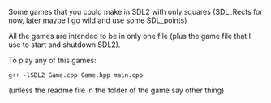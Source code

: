 Some games that you could make in SDL2 with only squares (SDL_Rects for now, later maybe I go wild and use some SDL_points)

All the games are intended to be in only one file (plus the game file that I use to start and shutdown SDL2).

To play any of this games:
```
g++ -lSDL2 Game.cpp Game.hpp main.cpp
```

(unless the readme file in the folder of the game say other thing)
